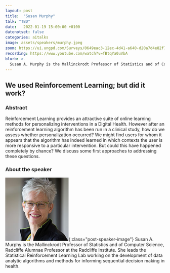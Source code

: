 ```yaml
---
layout: post
title:  "Susan Murphy"
talk: "TBD"
date:   2022-01-19 15:00:00 +0100
datenotset: false
categories: aitalks
image: assets/speakers/murphy.jpeg
zoom: https://ui.ungpd.com/Surveys/0649eac3-12ec-4d41-a640-d20a7d4e82f7
recording: https://www.youtube.com/watch?v=fBtqYa0uVbA
blurb: >-
  Susan A. Murphy is the Mallinckrodt Professor of Statistics and of Computer Science, Radcliffe Alumnae Professor at the Radcliffe Institute. She leads the Statistical Reinforcement Learning Lab working on the development of data analytic algorithms and methods for informing sequential decision making in health.
---
```


## We used Reinforcement Learning; but did it work?

### Abstract
Reinforcement Learning provides an attractive suite of online learning methods for personalizing interventions  in a Digital Health. However after an reinforcement learning algorithm has been run in a clinical study, how do we assess whether personalization occurred? We might find users for whom it appears that the algorithm has indeed learned in which contexts the user is more responsive to a particular intervention. But could this have happened completely by chance? We discuss some first approaches to addressing these questions.

### About the speaker
![Susan A. Murphy](/assets/speakers/murphy.jpeg){:class="post-speaker-image"} Susan A. Murphy is the Mallinckrodt Professor of Statistics and of Computer Science, Radcliffe Alumnae Professor at the Radcliffe Institute. She leads the Statistical Reinforcement Learning Lab working on the development of data analytic algorithms and methods for informing sequential decision making in health.
